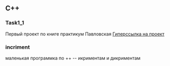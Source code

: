 ## C++ 

### Task1_1
Первый проект по книге практикум Павловская
<a href="https://github.com/ilya-uzun/Learning/tree/master/C%2B%2B/Task1_1/" title="Перейти в проект на GitHab"> Гиперссылка на проект</a>

### incriment
маленькая программка по ++ -- икриментам и дикриментам
